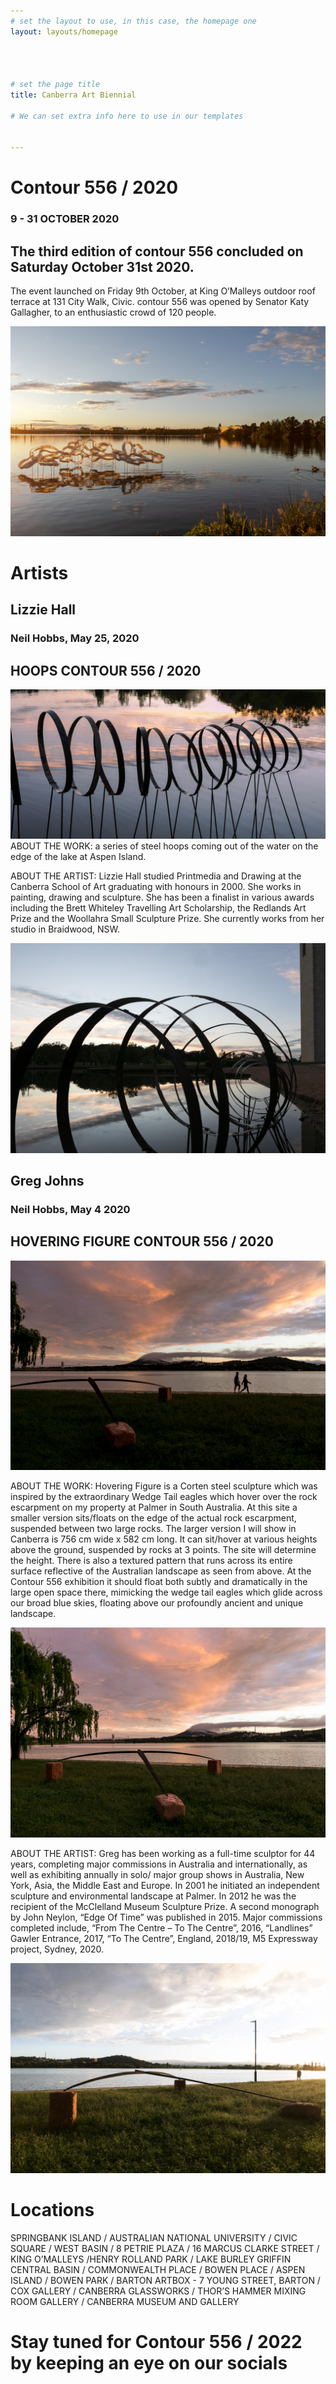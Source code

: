 ```yaml
---
# set the layout to use, in this case, the homepage one
layout: layouts/homepage




# set the page title
title: Canberra Art Biennial

# We can set extra info here to use in our templates


---
```


# Contour 556 / 2020

### 9 - 31 OCTOBER 2020

## The third edition of contour 556 concluded on Saturday October 31st 2020.
The event launched on Friday 9th October, at King O’Malleys outdoor roof terrace at 131 City Walk, Civic. contour 556 was opened by Senator Katy Gallagher, to an enthusiastic crowd of 120 people.


![alt text](assets/images/cover.jpeg)




# Artists
## Lizzie Hall
### Neil Hobbs, May 25, 2020

## HOOPS CONTOUR 556 / 2020


![alt text](assets/images/1.jpeg)
ABOUT THE WORK:
a series of steel hoops coming out of the water on the edge of the lake at Aspen Island.

ABOUT THE ARTIST:
Lizzie Hall studied Printmedia and Drawing at the Canberra School of Art graduating with honours in 2000. She works in painting, drawing and sculpture. She has been a finalist in various awards including the Brett Whiteley Travelling Art Scholarship, the Redlands Art Prize and the Woollahra Small Sculpture Prize. She currently works from her studio in Braidwood, NSW. 


![alt text](assets/images/2.jpeg)

## Greg Johns
### Neil Hobbs, May 4 2020
## HOVERING FIGURE CONTOUR 556 / 2020

![alt text](assets/images/greg1.jpeg)


ABOUT THE WORK:
Hovering Figure is a Corten steel sculpture which was inspired by the extraordinary Wedge Tail eagles which hover over the rock escarpment on my property at Palmer in South Australia.  At this site a smaller version sits/floats on the edge of the actual rock escarpment, suspended between two large rocks. The larger version I will show in Canberra is 756 cm wide x 582 cm long. It can sit/hover at various heights above the ground, suspended by rocks at 3 points. The site will determine the height. There is also a textured pattern that runs across its entire surface reflective of the Australian landscape as seen from above. At the Contour 556 exhibition it should float both subtly and dramatically in the large open space there, mimicking the wedge tail eagles which glide across our broad blue skies, floating above our profoundly ancient and unique landscape.


![alt text](assets/images/greg2.jpeg)


ABOUT THE ARTIST:
Greg has been working as a full-time sculptor for 44 years, completing major commissions in Australia and internationally, as well as exhibiting annually in solo/  major group shows in Australia, New York, Asia, the Middle East and Europe. In 2001 he initiated an independent sculpture and environmental landscape at Palmer. In 2012 he was the recipient of the McClelland Museum Sculpture Prize. A second monograph by John Neylon, “Edge Of Time” was published in 2015. Major commissions completed include, “From The Centre – To The Centre”, 2016, “Landlines” Gawler Entrance, 2017, “To The Centre”, England, 2018/19, M5 Expressway project, Sydney, 2020. 

![alt text](assets/images/greg3.jpeg)

# Locations

SPRINGBANK ISLAND / AUSTRALIAN NATIONAL UNIVERSITY / CIVIC SQUARE / WEST BASIN / 8 PETRIE PLAZA / 16 MARCUS CLARKE STREET / KING O’MALLEYS /HENRY ROLLAND PARK / LAKE BURLEY GRIFFIN CENTRAL BASIN / COMMONWEALTH PLACE / BOWEN PLACE / ASPEN ISLAND / BOWEN PARK / BARTON ARTBOX - 7 YOUNG STREET, BARTON /  COX GALLERY / CANBERRA GLASSWORKS / THOR’S HAMMER MIXING ROOM GALLERY / CANBERRA MUSEUM AND GALLERY

# Stay tuned for Contour 556 / 2022 by keeping an eye on our socials

 


